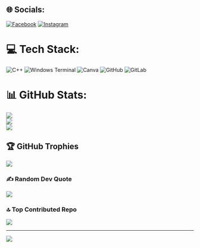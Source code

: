 
## 🌐 Socials:
[![Facebook](https://img.shields.io/badge/Facebook-%231877F2.svg?logo=Facebook&logoColor=white)](https://facebook.com/nquocthinhh06) [![Instagram](https://img.shields.io/badge/Instagram-%23E4405F.svg?logo=Instagram&logoColor=white)](https://instagram.com/q_thiznf.06) 

# 💻 Tech Stack:
![C++](https://img.shields.io/badge/c++-%2300599C.svg?style=for-the-badge&logo=c%2B%2B&logoColor=white) ![Windows Terminal](https://img.shields.io/badge/Windows%20Terminal-%234D4D4D.svg?style=for-the-badge&logo=windows-terminal&logoColor=white) ![Canva](https://img.shields.io/badge/Canva-%2300C4CC.svg?style=for-the-badge&logo=Canva&logoColor=white) ![GitHub](https://img.shields.io/badge/github-%23121011.svg?style=for-the-badge&logo=github&logoColor=white) ![GitLab](https://img.shields.io/badge/gitlab-%23181717.svg?style=for-the-badge&logo=gitlab&logoColor=white)
# 📊 GitHub Stats:
![](https://github-readme-stats.vercel.app/api?username=nquocthinh06&theme=default&hide_border=false&include_all_commits=false&count_private=false)<br/>
![](https://nirzak-streak-stats.vercel.app/?user=nquocthinh06&theme=default&hide_border=false)<br/>
![](https://github-readme-stats.vercel.app/api/top-langs/?username=nquocthinh06&theme=default&hide_border=false&include_all_commits=false&count_private=false&layout=compact)

## 🏆 GitHub Trophies
![](https://github-profile-trophy.vercel.app/?username=nquocthinh06&theme=radical&no-frame=false&no-bg=true&margin-w=4)

### ✍️ Random Dev Quote
![](https://quotes-github-readme.vercel.app/api?type=horizontal&theme=radical)

### 🔝 Top Contributed Repo
![](https://github-contributor-stats.vercel.app/api?username=nquocthinh06&limit=5&theme=dark&combine_all_yearly_contributions=true)

---
[![](https://visitcount.itsvg.in/api?id=nquocthinh06&icon=0&color=0)](https://visitcount.itsvg.in)

<!-- Proudly created with GPRM ( https://gprm.itsvg.in ) -->
